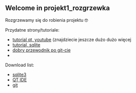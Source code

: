 ## Welcome in projekt1_rozgrzewka

Rozgrzewamy się do robienia projektu 🤓







Przydatne strony/tutoriale:
* [tutorial qt, youtube](https://www.youtube.com/playlist?list=PLS1QulWo1RIZiBcTr5urECberTITj7gjA) (znajdziecie jeszcze dużo dużo więcej 
* [tutorial, sqlite](https://www.tutorialspoint.com/sqlite/index.htm)
* [dobry przewodnik po git-cie](http://rogerdudler.github.io/git-guide/index.pl.html)
* []()


  
Download list:
* [sqlite3](https://sqlite.org/download.html)
* [QT IDE](https://www.qt.io/download-open-source/?__hssc=152220518.2.1491851308247&__hstc=152220518.d659e36e51836f27c54dafacd652b2b8.1490452226435.1491735289943.1491851308247.9&__hsfp=2254599158&hsCtaTracking=f977210e-de67-475f-a32b-65cec207fd03%7Cd62710cd-e1db-46aa-8d4d-2f1c1ffdacea#section-2)
* [git](https://git-scm.com/download/win)
